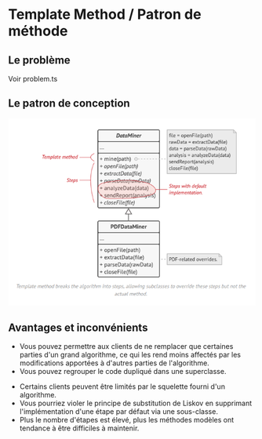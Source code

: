 # Template Method / Patron de méthode

## Le problème

Voir problem.ts

## Le patron de conception

![](2022-01-16-10-51-29.png)

## Avantages et inconvénients

+ Vous pouvez permettre aux clients de ne remplacer que certaines parties d'un grand algorithme, ce qui les rend moins affectés par les modifications apportées à d'autres parties de l'algorithme.
+ Vous pouvez regrouper le code dupliqué dans une superclasse.

- Certains clients peuvent être limités par le squelette fourni d'un algorithme.
- Vous pourriez violer le principe de substitution de Liskov en supprimant l'implémentation d'une étape par défaut via une sous-classe.
- Plus le nombre d'étapes est élevé, plus les méthodes modèles ont tendance à être difficiles à maintenir.
